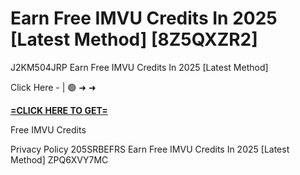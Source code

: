 # Earn Free IMVU Credits In 2025 [Latest Method] [8Z5QXZR2]

J2KM504JRP Earn Free IMVU Credits In 2025 [Latest Method]

Click Here - | 🟢 ➜ ➜ 

**[=CLICK HERE TO GET=](https://www.google.com/url?q=https%3A%2F%2Fappbitly.com%2FgcThj)**

Free IMVU Credits

Privacy Policy 205SRBEFRS Earn Free IMVU Credits In 2025 [Latest Method] ZPQ6XVY7MC

